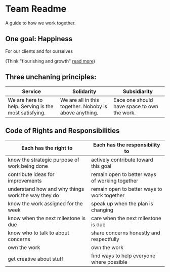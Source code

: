 # Team Readme
A guide to how we work together.

## One goal: Happiness
For our clients and for ourselves

(Think "flourishing and growth" [read more](https://www.macat.com/blog/2017/5/20/aristotles-secret-to-happiness-what-will-make-us-happy-now))

## Three unchaning principles: 
|Service|Solidarity|Subsidiarity|
|---|---|---|
|We are here to help. Serving is the most satisfying.|We are all in this together. Noboby is above anything.|Eace one should have space to own the work.|

## Code of Rights and Responsibilities

|Each has the right to|Each has the responsibility to|
|---|---|
|know the strategic purpose of work being done|actively contribute toward this goal|
|contribute ideas for improvements|remain open to better ways of working together|
|understand how and why things work the way they do|remain open to better ways to work together|
|know the work assigned for the week|speak up when the plan is changing|
|know when the next milestone is due|care when the next milestone is due|
|know who to talk to about concerns|share concerns honestly and respectfully|
|own the work|own the work|
|get creative about stuff|find ways to help everyone where possible|
